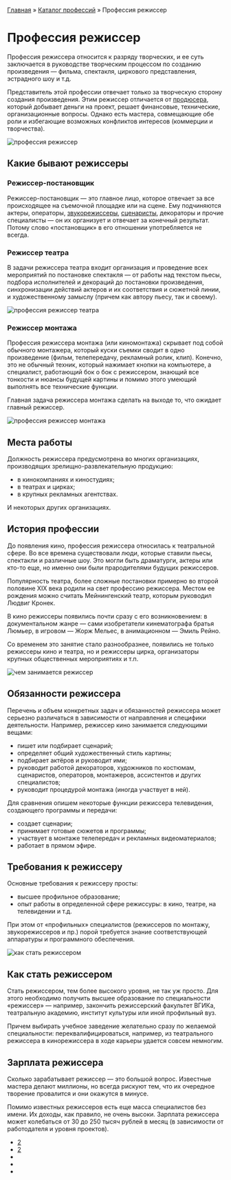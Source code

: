 [Главная](http://enjoy-job.ru/) » [Каталог профессий](http://enjoy-job.ru/professions/) » Профессия режиссер

# Профессия режиссер

Профессия режиссера относится к разряду творческих, и ее суть заключается в руководстве творческим процессом по созданию произведения — фильма, спектакля, циркового представления, эстрадного шоу и т.д.

Представитель этой профессии отвечает только за творческую сторону создания произведения. Этим режиссер отличается от [продюсера](http://enjoy-job.ru/professions/producer/), который добывает деньги на проект, решает финансовые, технические, организационные вопросы. Однако есть мастера, совмещающие обе роли и избегающие возможных конфликтов интересов (коммерции и творчества).

![профессия режиссер](http://enjoy-job.ru/wp-content/uploads/2015/06/rezhisser1.jpg)

## Какие бывают режиссеры

### Режиссер-постановщик

Режиссер-постановщик — это главное лицо, которое отвечает за все происходящее на съемочной площадке или на сцене. Ему подчиняются актеры, операторы, [звукорежиссеры](http://enjoy-job.ru/professions/zvukorezhisser/), [сценаристы](http://enjoy-job.ru/professions/scenarist/), декораторы и прочие специалисты — он их организует и отвечает за конечный результат. Потому слово «постановщик» в его отношении употребляется не всегда.

### Режиссер театра

В задачи режиссера театра входит организация и проведение всех мероприятий по постановке спектакля — от работы над текстом пьесы, подбора исполнителей и декораций до постановки произведения, синхронизации действий актеров и их соответствия и сюжетной линии, и художественному замыслу (причем как автору пьесу, так и своему).

![профессия режиссер театра](http://enjoy-job.ru/wp-content/uploads/2015/06/rezhisser2.jpg)

### Режиссер монтажа

Профессия режиссера монтажа (или киномонтажа) скрывает под собой обычного монтажера, который куски съемки сводит в одно произведение (фильм, телепередачу, рекламный ролик, клип). Конечно, это не обычный техник, который нажимает кнопки на компьютере, а специалист, работающий бок о бок с режиссером, знающий все тонкости и нюансы будущей картины и помимо этого умеющий выполнять все технические функции.

Главная задача режиссера монтажа сделать на выходе то, что ожидает главный режиссер.

![профессия режиссер монтажа](http://enjoy-job.ru/wp-content/uploads/2015/06/rezhisser3.jpg)

## Места работы

Должность режиссера предусмотрена во многих организациях, производящих зрелищно-развлекательную продукцию:

- в кинокомпаниях и киностудиях;
- в театрах и цирках;
- в крупных рекламных агентствах.

И некоторых других организациях.

## История профессии

До появления кино, профессия режиссера относилась к театральной сфере. Во все времена существовали люди, которые ставили пьесы, спектакли и различные шоу. Это могли быть драматурги, актеры или кто-то еще, но именно они были прародителями будущих режиссеров.

Популярность театра, более сложные постановки примерно во второй половине XIX века родили на свет профессию режиссера. Местом ее рождения можно считать Мейнингенский театр, которым руководил Людвиг Кронек.

В кино режиссеры появились почти сразу с его возникновением: в документальном жанре — сами изобретатели кинематографа братья Люмьер, в игровом — Жорж Мельес, в анимационном — Эмиль Рейно.

Со временем это занятие стало разнообразнее, появились не только режиссеры кино и театра, но и режиссеры цирка, организаторы крупных общественных мероприятиях и т.п.

![чем занимается режиссер](http://enjoy-job.ru/wp-content/uploads/2015/06/rezhisser4.jpg)

## Обязанности режиссера

Перечень и объем конкретных задач и обязанностей режиссера может серьезно различаться в зависимости от направления и специфики деятельности. Например, режиссер кино занимается следующими вещами:

- пишет или подбирает сценарий;
- определяет общий художественный стиль картины;
- подбирает актёров и руководит ими;
- руководит работой декораторов, художников по костюмам, сценаристов, операторов, монтажеров, ассистентов и других специалистов;
- руководит процедурой монтажа (иногда участвует в ней).

Для сравнения опишем некоторые функции режиссера телевидения, создающего программы и передачи:

- создает сценарии;
- принимает готовые сюжетов и программы;
- участвует в монтаже телепередач и рекламных видеоматериалов;
- работает в прямом эфире.

## Требования к режиссеру

Основные требования к режиссеру просты:

- высшее профильное образование;
- опыт работы в определенной сфере режиссуры: в кино, театре, на телевидении и т.д.

При этом от «профильных» специалистов (режиссеров по монтажу, звукорежиссеров и пр.) порой требуется знание соответствующей аппаратуры и программного обеспечения.

![как стать режиссером](http://enjoy-job.ru/wp-content/uploads/2015/06/rezhisser5.jpg)

## Как стать режиссером

Стать режиссером, тем более высокого уровня, не так уж просто. Для этого необходимо получить высшее образование по специальности «режиссер» — например, закончить режиссерский факультет ВГИКа, театральную академию, институт культуры или иной профильный вуз.

Причем выбирать учебное заведение желательно сразу по желаемой специальности: переквалифицироваться, например, из театрального режиссера в кинорежиссера в ходе карьеры удается совсем немногим.

## Зарплата режиссера

Сколько зарабатывает режиссер — это большой вопрос. Известные мастера делают миллионы, но всегда рискуют тем, что их очередное творение провалится и они окажутся в минусе.

Помимо известных режиссеров есть еще масса специалистов без имени. Их доходы, как правило, не очень высоки. Зарплата режиссера может колебаться от 30 до 250 тысяч рублей в месяц (в зависимости от работодателя и уровня проектов).

- [2](https://vk.com/share.php?url=http%3A%2F%2Fenjoy-job.ru%2Fprofessions%2Frezhisser%2F&title=%D0%9F%D1%80%D0%BE%D1%84%D0%B5%D1%81%D1%81%D0%B8%D1%8F%20%D1%80%D0%B5%D0%B6%D0%B8%D1%81%D1%81%D0%B5%D1%80%20(%D1%87%D0%B5%D0%BC%20%D0%B7%D0%B0%D0%BD%D0%B8%D0%BC%D0%B0%D0%B5%D1%82%D1%81%D1%8F%2C%20%D0%BA%D0%B0%D0%BA%20%D1%81%D1%82%D0%B0%D1%82%D1%8C%2C%20%D1%81%D0%BA%D0%BE%D0%BB%D1%8C%D0%BA%D0%BE%20%D0%B7%D0%B0%D1%80%D0%B0%D0%B1%D0%B0%D1%82%D1%8B%D0%B2%D0%B0%D0%B5%D1%82)%20%7C%20%D1%84%D1%83%D0%BD%D0%BA%D1%86%D0%B8%D0%B8%20%D0%B8%20%D0%BE%D0%B1%D1%8F%D0%B7%D0%B0%D0%BD%D0%BD%D0%BE%D1%81%D1%82%D0%B8%20%D1%80%D0%B5%D0%B6%D0%B8%D1%81%D1%81%D0%B5%D1%80%D0%B0%2C%20%D1%82%D1%80%D0%B5%D0%B1%D0%BE%D0%B2%D0%B0%D0%BD%D0%B8%D1%8F%20%D0%BA%20%D0%B4%D0%BE%D0%BB%D0%B6%D0%BD%D0%BE%D1%81%D1%82%D0%B8%20%7C%20%D0%B7%D0%B0%D1%80%D0%BF%D0%BB%D0%B0%D1%82%D0%B0%20%D1%80%D0%B5%D0%B6%D0%B8%D1%81%D1%81%D0%B5%D1%80%D0%B0&description=&image=&utm_source=share2)
- [2](https://www.facebook.com/sharer.php?src=sp&u=http%3A%2F%2Fenjoy-job.ru%2Fprofessions%2Frezhisser%2F&title=%D0%9F%D1%80%D0%BE%D1%84%D0%B5%D1%81%D1%81%D0%B8%D1%8F%20%D1%80%D0%B5%D0%B6%D0%B8%D1%81%D1%81%D0%B5%D1%80%20(%D1%87%D0%B5%D0%BC%20%D0%B7%D0%B0%D0%BD%D0%B8%D0%BC%D0%B0%D0%B5%D1%82%D1%81%D1%8F%2C%20%D0%BA%D0%B0%D0%BA%20%D1%81%D1%82%D0%B0%D1%82%D1%8C%2C%20%D1%81%D0%BA%D0%BE%D0%BB%D1%8C%D0%BA%D0%BE%20%D0%B7%D0%B0%D1%80%D0%B0%D0%B1%D0%B0%D1%82%D1%8B%D0%B2%D0%B0%D0%B5%D1%82)%20%7C%20%D1%84%D1%83%D0%BD%D0%BA%D1%86%D0%B8%D0%B8%20%D0%B8%20%D0%BE%D0%B1%D1%8F%D0%B7%D0%B0%D0%BD%D0%BD%D0%BE%D1%81%D1%82%D0%B8%20%D1%80%D0%B5%D0%B6%D0%B8%D1%81%D1%81%D0%B5%D1%80%D0%B0%2C%20%D1%82%D1%80%D0%B5%D0%B1%D0%BE%D0%B2%D0%B0%D0%BD%D0%B8%D1%8F%20%D0%BA%20%D0%B4%D0%BE%D0%BB%D0%B6%D0%BD%D0%BE%D1%81%D1%82%D0%B8%20%7C%20%D0%B7%D0%B0%D1%80%D0%BF%D0%BB%D0%B0%D1%82%D0%B0%20%D1%80%D0%B5%D0%B6%D0%B8%D1%81%D1%81%D0%B5%D1%80%D0%B0&description=&picture=&utm_source=share2)
- ​
- ​
- ​